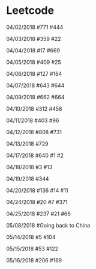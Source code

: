 # Leetcode

04/02/2018
#771 #444

04/03/2018
#359 #22

04/04/2018
#17 #669

04/05/2018
#409 #25

04/06/2018
#127 #164

04/07/2018
#643 #644 

04/09/2018
#662 #664

04/10/2018
#312 #458

04/11/2018
#403 #96

04/12/2018
#808 #731

04/13/2018
#729

04/17/2018
#640 #1 #2

04/18/2018
#3 #13

04/19/2018
#344

04/20/2018
#136 #14 #11

04/24/2018
#20 #7 #371

04/25/2018
#237 #21 #66

05/08/2018
#Going back to China

05/14/2018
#5 #104

05/15/2018
#53 #122

05/16/2018
#206 #169 